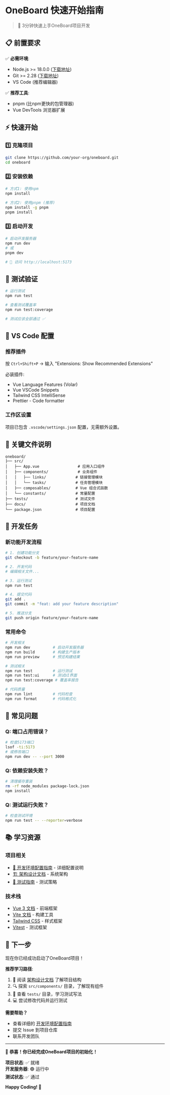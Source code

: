 # OneBoard 快速开始指南

> 🚀 3分钟快速上手OneBoard项目开发

## 📋 前置要求

✅ **必需环境**:
- Node.js >= 18.0.0 ([下载地址](https://nodejs.org/))
- Git >= 2.28 ([下载地址](https://git-scm.com/))
- VS Code (推荐编辑器)

✅ **推荐工具**:
- pnpm (比npm更快的包管理器)
- Vue DevTools 浏览器扩展

## ⚡ 快速开始

### 1️⃣ 克隆项目
```bash
git clone https://github.com/your-org/oneboard.git
cd oneboard
```

### 2️⃣ 安装依赖
```bash
# 方式1: 使用npm
npm install

# 方式2: 使用pnpm (推荐)
npm install -g pnpm
pnpm install
```

### 3️⃣ 启动开发
```bash
# 启动开发服务器
npm run dev
# 或
pnpm dev

# 🎉 访问 http://localhost:5173
```

## 🧪 测试验证

```bash
# 运行测试
npm run test

# 查看测试覆盖率
npm run test:coverage

# 测试应该全部通过 ✅
```

## 🔧 VS Code 配置

### 推荐插件
按 `Ctrl+Shift+P` → 输入 "Extensions: Show Recommended Extensions"

必装插件:
- Vue Language Features (Volar)
- Vue VSCode Snippets
- Tailwind CSS IntelliSense
- Prettier - Code formatter

### 工作区设置
项目已包含 `.vscode/settings.json` 配置，无需额外设置。

## 📁 关键文件说明

```
oneboard/
├── src/
│   ├── App.vue                 # 应用入口组件
│   ├── components/             # 业务组件
│   │   ├── links/             # 链接管理模块
│   │   └── tasks/             # 任务管理模块
│   ├── composables/           # Vue 组合式函数
│   └── constants/             # 常量配置
├── tests/                     # 测试文件
├── docs/                      # 项目文档
└── package.json               # 项目配置
```

## 🎯 开发任务

### 新功能开发流程
```bash
# 1. 创建功能分支
git checkout -b feature/your-feature-name

# 2. 开发代码
# 编辑相关文件...

# 3. 运行测试
npm run test

# 4. 提交代码
git add .
git commit -m "feat: add your feature description"

# 5. 推送分支
git push origin feature/your-feature-name
```

### 常用命令
```bash
# 开发相关
npm run dev          # 启动开发服务器
npm run build        # 构建生产版本
npm run preview      # 预览构建结果

# 测试相关
npm run test         # 运行测试
npm run test:ui      # 测试UI界面
npm run test:coverage # 覆盖率报告

# 代码质量
npm run lint         # 代码检查
npm run format       # 代码格式化
```

## 🐛 常见问题

### Q: 端口占用错误？
```bash
# 检查5173端口
lsof -ti:5173
# 或修改端口
npm run dev -- --port 3000
```

### Q: 依赖安装失败？
```bash
# 清理缓存重装
rm -rf node_modules package-lock.json
npm install
```

### Q: 测试运行失败？
```bash
# 检查测试环境
npm run test -- --reporter=verbose
```

## 📚 学习资源

### 项目相关
- [📖 开发环境配置指南](./开发环境配置指南.md) - 详细配置说明
- [🏗️ 架构设计文档](../architecture/OneBoard-系统架构设计文档-v1.0.md) - 系统架构
- [🧪 测试指南](../testing.md) - 测试策略

### 技术栈
- [Vue 3 文档](https://vuejs.org/) - 前端框架
- [Vite 文档](https://vitejs.dev/) - 构建工具
- [Tailwind CSS](https://tailwindcss.com/) - 样式框架
- [Vitest](https://vitest.dev/) - 测试框架

## 🚀 下一步

现在你已经成功启动了OneBoard项目！

**推荐学习路径**:
1. 📖 阅读 [架构设计文档](../architecture/OneBoard-系统架构设计文档-v1.0.md) 了解项目结构
2. 🔍 探索 `src/components/` 目录，了解现有组件
3. 🧪 查看 `tests/` 目录，学习测试写法
4. 💻 尝试修改代码并运行测试

**需要帮助？**
- 查看详细的 [开发环境配置指南](./开发环境配置指南.md)
- 提交 Issue 到项目仓库
- 联系开发团队

---

🎉 **恭喜！你已经完成OneBoard项目的初始化！**

**项目状态**: ✅ 就绪  
**开发服务器**: 🟢 运行中  
**测试状态**: ✅ 通过  

**Happy Coding! 🚀** 
